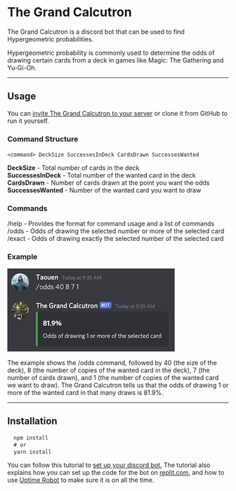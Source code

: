 # The Grand Calcutron

The Grand Calcutron is a discord bot that can be used to find Hypergeometric probabilities.

Hypergeometric probability is commonly used to determine the odds of drawing certain cards from a deck in games like Magic: The Gathering and Yu-Gi-Oh.

---

## Usage

You can [invite The Grand Calcutron to your server](https://discord.com/api/oauth2/authorize?client_id=867235663119646731&permissions=2148002880&scope=bot) or clone it from GitHub to run it yourself.

### Command Structure

`<command> DeckSize SuccessesInDeck CardsDrawn SuccessesWanted`

**DeckSize** - Total number of cards in the deck  
**SuccessesInDeck** - Total number of the wanted card in the deck  
**CardsDrawn** - Number of cards drawn at the point you want the odds  
**SuccessesWanted** - Number of the wanted card you want to draw

### Commands

/help - Provides the format for command usage and a list of commands  
/odds - Odds of drawing the selected number or more of the selected card  
/exact - Odds of drawing exactly the selected number of the selected card

### Example

![Example of Odds command on Discord](/assets/example1.png)

The example shows the /odds command, followed by 40 (the size of the deck), 8 (the number of copies of the wanted card in the deck), 7 (the number of cards drawn), and 1 (the number of copies of the wanted card we want to draw). The Grand Calcutron tells us that the odds of drawing 1 or more of the wanted card in that many draws is 81.9%.

---

## Installation

```
  npm install
  # or
  yarn install
```

You can follow this tutorial to [set up your discord bot.](https://www.freecodecamp.org/news/create-a-discord-bot-with-javascript-nodejs/) The tutorial also explains how you can set up the code for the bot on [replit.com](https://replit.com/), and how to use [Uptime Robot](https://uptimerobot.com/) to make sure it is on all the time.
